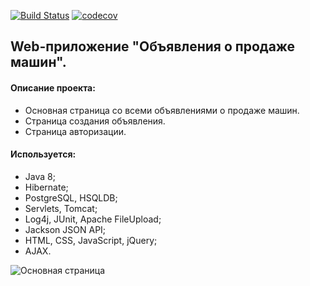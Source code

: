 [![Build Status](https://travis-ci.org/Ravmouse/carmarket.svg?branch=master)](https://travis-ci.org/Ravmouse/carmarket)
[![codecov](https://codecov.io/gh/Ravmouse/carmarket/branch/master/graph/badge.svg)](https://codecov.io/gh/Ravmouse/carmarket)

Web-приложение "Объявления о продаже машин".
----

#### Описание проекта:
- Основная страница со всеми объявлениями о продаже машин.
- Страница создания объявления.
- Страница авторизации.

#### Используется:
* Java 8;
* Hibernate;
* PostgreSQL, HSQLDB;
* Servlets, Tomcat;
* Log4j, JUnit, Apache FileUpload;
* Jackson JSON API;
* HTML, CSS, JavaScript, jQuery;
* AJAX.

![Основная страница](https://i.ibb.co/rw6RF7p/main.png)